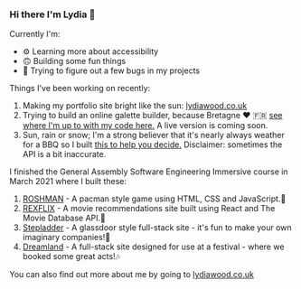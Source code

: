 ### Hi there I'm Lydia 👋

Currently I'm:
- ⚙️  Learning more about accessibility
- 🙃 Building some fun things
- 🐛  Trying to figure out a few bugs in my projects

Things I've been working on recently:
1. Making my portfolio site bright like the sun: <a href="https://www.lydiawood.co.uk/">lydiawood.co.uk</a>
2. Trying to build an online galette builder, because Bretagne ❤️ 🇫🇷 <a href="https://github.com/lydiarrrw/galette-simple">see where I'm up to with my code here.</a> A live version is coming soon.
3. Sun, rain or snow; I'm a strong believer that it's nearly always weather for a BBQ so I built <a href="https://lydiarrrw.github.io/bbquestion/">this to help you decide.</a> Disclaimer: sometimes the API is a bit inaccurate.

I finished the General Assembly Software Engineering Immersive course in March 2021 where I built these: 
1. <a href="https://lydiarrrw.github.io/project-1/">ROSHMAN</a> - A pacman style game using HTML, CSS and JavaScript.👻
2. <a href="https://lydiarrrw.github.io/project-2/">REXFLIX</a> - A movie recommendations site built using React and The Movie Database API.🦖
3. <a href="https://stepladderlw.herokuapp.com/">Stepladder</a> - A glassdoor style full-stack site - it's fun to make your own imaginary companies!💼
4. <a href="http://dreamlandlw.herokuapp.com/">Dreamland</a> - A full-stack site designed for use at a festival - where we booked some great acts!🎶


You can also find out more about me by going to <a href="https://www.lydiawood.co.uk/">lydiawood.co.uk</a>

<!--
**lydiarrrw/lydiarrrw** is a ✨ _special_ ✨ repository because its `README.md` (this file) appears on your GitHub profile.

Here are some ideas to get you started:

- 🔭 I’m currently working on ...
- 🌱 I’m currently learning ...
- 👯 I’m looking to collaborate on ...
- 🤔 I’m looking for help with ...
- 💬 Ask me about ...
- 📫 How to reach me: ...
- 😄 Pronouns: ...
- ⚡ Fun fact: ...
-->
